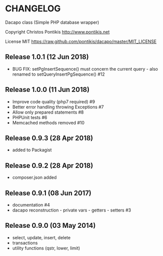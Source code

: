 CHANGELOG
========

Dacapo class (Simple PHP database wrapper)

Copyright Christos Pontikis http://www.pontikis.net

License MIT https://raw.github.com/pontikis/dacapo/master/MIT_LICENSE

Release 1.0.1 (12 Jun 2018)
---------------------------
* BUG FIX: setPgInsertSequence() must concern the current query - also renamed to setQueryInsertPgSequence() #12

Release 1.0.0 (11 Jun 2018)
---------------------------
* Improve code quality (php7 required) #9
* Better error handling throwing Exceptions #7
* Allow only prepared statements #8
* PHPUnit tests #6
* Memcached methods removed #10

Release 0.9.3 (28 Apr 2018)
---------------------------
* added to Packagist

Release 0.9.2 (28 Apr 2018)
---------------------------
* composer.json added

Release 0.9.1 (08 Jun 2017)
---------------------------
* documentation #4
* dacapo reconstruction - private vars - getters - setters #3

Release 0.9.0 (03 May 2014)
---------------------------
* select, update, insert, delete
* transactions
* utility functions (qstr, lower, limit)
